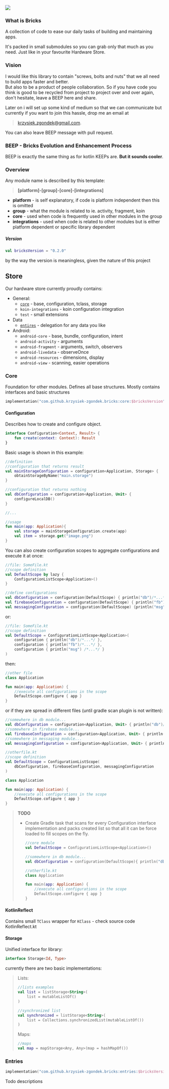 [![](https://jitpack.io/v/krzysiek-zgondek/bricks.svg)](https://jitpack.io/#krzysiek-zgondek/bricks)

### What is Bricks

A collection of code to ease our daily tasks of building and maintaining
apps.

It's packed in small submodules so you can grab only that much as you
need. Just like in your favourite Hardware Store.

### Vision

I would like this library to contain "screws, bolts and nuts" that we
all need to build apps faster and better.  
But also to be a product of people collaboration. So if you have code
you think is good to be recycled from project to project over and over
again, don't hesitate, leave a BEEP here and share.

Later on i will set up some kind of medium so that we can communicate
but currently if you want to join this hassle, drop me an email at

>krzysiek.zgondek@gmail.com.

You can also leave BEEP message with pull request.

### BEEP - Bricks Evolution and Enhancement Process

BEEP is exactly the same thing as for kotlin KEEPs are. **But it sounds
cooler**.

### Overview

Any module name is described by this template:

>**\[platform\]-\[group\]-\[core\]-\[integrations\]**

* **platform** - is self explanatory, if code is platform independent
  then this is omitted
* **group** - what the module is related to ie. activity, fragment, koin
* **core** - used when code is frequently used in other modules in the
  group
* **integrations** - used when code is related to other modules but is
  either platform dependent or specific library dependent

##### Version

```kotlin
val bricksVersion = "0.2.0"  
```

by the way the version is meaningless, given the nature of this project

## Store


Our hardware store currently proudly contains:
* General:
  * [`core`](#core) - base, configuration, tclass, storage
  * `koin-integrations` - koin configuration integration
  * `test` - small extensions
* Data
  * [`entires`](#entries) - delegation for any data you like
* Android:
  * `android-core` - base, bundle, configuration, intent
  * `android-activity` - arguments
  * `android-fragment` - arguments, switch, observers
  * `android-livedata` - observeOnce
  * `android-resources` - dimensions, display
  * `android-view` - scanning, easier operations

### Core

Foundation for other modules. Defines all base structures. Mostly
contains interfaces and basic structures

```kotlin
implementation("com.github.krzysiek-zgondek.bricks:core:$bricksVersion")
```

#### Configuration

Describes how to create and configure object.

```kotlin
interface Configuration<Context, Result> {
    fun create(context: Context): Result
}
```

Basic usage is shown in this example:

```kotlin
//definition
//configuration that returns result
val mainStorageConfiguration = configuration<Application, Storage> {
    obtainStorageByName("main.storage")
}

//configuration that returns nothing
val dbConfiguration = configuration<Application, Unit> {
    configureLocalDB()
}

//...

//usage
fun main(app: Application){
    val storage = mainStorageConfiguration.create(app)
    val item = storage.get("image.png")
}

```

You can also create configuration scopes to aggregate configurations and
execute it at once:

```kotlin
//file: SomeFile.kt
//scope definition
val DefaultScope by lazy {
    ConfigurationListScope<Application>()
}

//define configurations
val dbConfiguration = configuration(DefaultScope) { println("db")/*...*/ }
val firebaseConfiguration = configuration(DefaultScope) { println("fb")/*...*/ }
val messagingConfiguration = configuration(DefaultScope) {println("msg") /*...*/ }
```

or:

```kotlin
//file: SomeFile.kt
//scope definition
val DefaultScope = ConfigurationListScope<Application>(
    configuration { println("db")/*...*/ },
    configuration { println("fb")/*...*/ },
    configuration { println("msg") /*...*/ }
)
```

then:

```kotlin
//other file
class Application

fun main(app: Application) {
    //execute all configurations in the scope
    DefaultScope.configure { app }
}
```

or if they are spread in different files (until gradle scan plugin is
not written):

```kotlin
//somewhere in db module...
val dbConfiguration = configuration<Application, Unit> { println("db")/*...*/ }
//somewhere in firebase module...
val firebaseConfiguration = configuration<Application, Unit> { println("fb")/*...*/ }
//somewhere in messaging module...
val messagingConfiguration = configuration<Application, Unit> { println("msg") /*...*/ }

//otherfile.kt
//scope definition
val DefaultScope = ConfigurationListScope(
    dbConfiguration, firebaseConfiguration, messagingConfiguration
)

class Application

fun main(app: Application) {
    //execute all configurations in the scope
    DefaultScope.cofigure { app }
}
```

> **TODO**
> * Create Gradle task that scans for every Configuration interface
>   implementation and packs created list so that all it can be force
>   loaded to fill scopes on the fly.
>
>   ```kotlin
>   //core module
>   val DefaultScope = ConfigurationListScope<Application>()
>
>   //somewhere in db module...
>   val dbConfiguration = configuration(DefaultScope){ println("db")/*...*/ }
>
>   //otherfile.kt
>   class Application
>
>   fun main(app: Application) {
>       //execute all configurations in the scope
>       DefaultScope.configure { app }
>   }
>   ```
#### KotlinReflect
Contains small ```TClass``` wrapper for ```KClass``` - check source code KotlinReflect.kt
#### Storage
Unified interface for library:
```kotlin
interface Storage<Id, Type>
```
currently there are two basic implementations:
>    Lists:
>    ```kotlin
>    //lists examples
>    val list = listStorage<String>(
>        list = mutableListOf()
>    )
>    
>    //synchronized list
>    val synchronized = listStorage<String>(
>        list = Collections.synchronizedList(mutableListOf())
>    )
>    ```
>    Maps:
>    ```kotlin
>    //maps
>    val map = mapStorage<Any, Any>(map = hashMapOf())
>    ```

### Entries

```kotlin
implementation("com.github.krzysiek-zgondek.bricks:entries:$bricksVersion")
```

Todo descriptions


